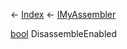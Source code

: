 ← [Index](Api-Index) ← [IMyAssembler](Sandbox.ModAPI.Ingame.IMyAssembler)

[bool](System.Boolean) DisassembleEnabled

